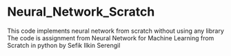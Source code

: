 # Neural_Network_Scratch
This code implements neural network from scratch without using any library 
The code is assignment from Neural Network for Machine Learning from Scratch in python by Sefik Ilkin Serengil
